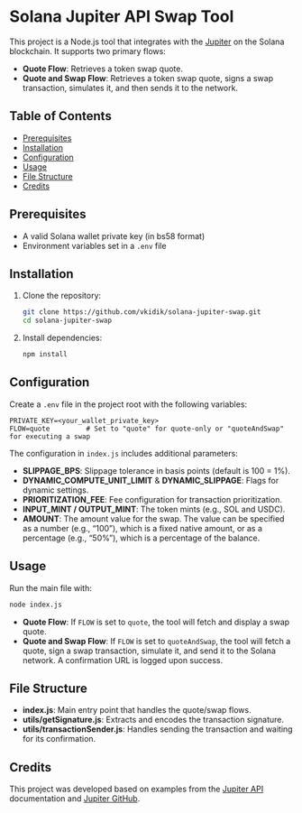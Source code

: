 # Solana Jupiter API Swap Tool

This project is a Node.js tool that integrates with the [Jupiter](https://jup.ag) on the Solana blockchain. It supports two primary flows:
- **Quote Flow**: Retrieves a token swap quote.
- **Quote and Swap Flow**: Retrieves a token swap quote, signs a swap transaction, simulates it, and then sends it to the network.

## Table of Contents

- [Prerequisites](#prerequisites)
- [Installation](#installation)
- [Configuration](#configuration)
- [Usage](#usage)
- [File Structure](#file-structure)
- [Credits](#credits)

## Prerequisites

- A valid Solana wallet private key (in bs58 format)
- Environment variables set in a `.env` file

## Installation

1. Clone the repository:
   ```bash
   git clone https://github.com/vkidik/solana-jupiter-swap.git
   cd solana-jupiter-swap
   ```

2. Install dependencies:
   ```bash
   npm install
   ```

## Configuration

Create a `.env` file in the project root with the following variables:
```env
PRIVATE_KEY=<your_wallet_private_key>
FLOW=quote         # Set to "quote" for quote-only or "quoteAndSwap" for executing a swap
```

The configuration in `index.js` includes additional parameters:
- **SLIPPAGE_BPS**: Slippage tolerance in basis points (default is 100 = 1%).
- **DYNAMIC_COMPUTE_UNIT_LIMIT** & **DYNAMIC_SLIPPAGE**: Flags for dynamic settings.
- **PRIORITIZATION_FEE**: Fee configuration for transaction prioritization.
- **INPUT_MINT / OUTPUT_MINT**: The token mints (e.g., SOL and USDC).
- **AMOUNT**: The amount value for the swap. The value can be specified as a number (e.g., “100”), which is a fixed native amount, or as a percentage (e.g., “50%”), which is a percentage of the balance.

## Usage

Run the main file with:
```bash
node index.js
```

- **Quote Flow**: If `FLOW` is set to `quote`, the tool will fetch and display a swap quote.
- **Quote and Swap Flow**: If `FLOW` is set to `quoteAndSwap`, the tool will fetch a quote, sign a swap transaction, simulate it, and send it to the Solana network. A confirmation URL is logged upon success.

## File Structure

- **index.js**: Main entry point that handles the quote/swap flows.
- **utils/getSignature.js**: Extracts and encodes the transaction signature.
- **utils/transactionSender.js**: Handles sending the transaction and waiting for its confirmation.

## Credits
This project was developed based on examples from the [Jupiter API](https://station.jup.ag/docs/api) documentation and [Jupiter GitHub](https://github.com/jup-ag/jupiter-quote-api-node).